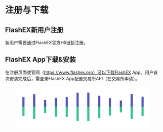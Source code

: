 # 注册与下载

## FlashEX新用户注册

新用户需要通过FlashEX官方H5链接注册。

## FlashEX App下载&安装

在注册页面或官网（https://www.flashex.pro）可以下载FlashEX App。用户首次安装完成后，需登录FlashEX  App配置交易所API（在交易所申请）。

<figure><img src="../.gitbook/assets/Pagination.png" alt=""><figcaption></figcaption></figure>
